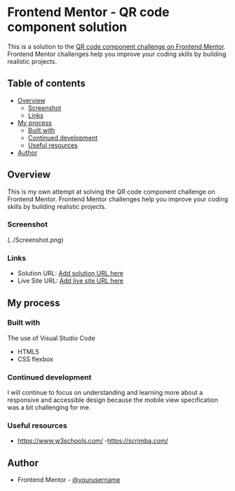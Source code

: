 # Frontend Mentor - QR code component solution

This is a solution to the [QR code component challenge on Frontend Mentor](https://www.frontendmentor.io/challenges/qr-code-component-iux_sIO_H). Frontend Mentor challenges help you improve your coding skills by building realistic projects. 

## Table of contents

- [Overview](#overview)
  - [Screenshot](#screenshot)
  - [Links](#links)
- [My process](#my-process)
  - [Built with](#built-with)
  - [Continued development](#continued-development)
  - [Useful resources](#useful-resources)
- [Author](#author)


## Overview
This is my own attempt at solving the QR code component challenge on Frontend Mentor. Frontend Mentor challenges help you improve your coding skills by building realistic projects. 

### Screenshot

(../Screenshot.png)

### Links

- Solution URL: [Add solution URL here](https://github.com/Khemmie-Ray/QR-code-component.git)
- Live Site URL: [Add live site URL here](https://khemmie-ray.github.io/QR-code-component/)

## My process

### Built with

The use of Visual Studio Code

- HTML5
- CSS flexbox

### Continued development

I will continue to focus on understanding and learning more about a responsive and accessible design because the mobile view specification was a bit challenging for me.


### Useful resources

- https://www.w3schools.com/
-https://scrimba.com/


## Author

- Frontend Mentor - [@yourusername](https://www.frontendmentor.io/profile/Khemmie-Ray)
